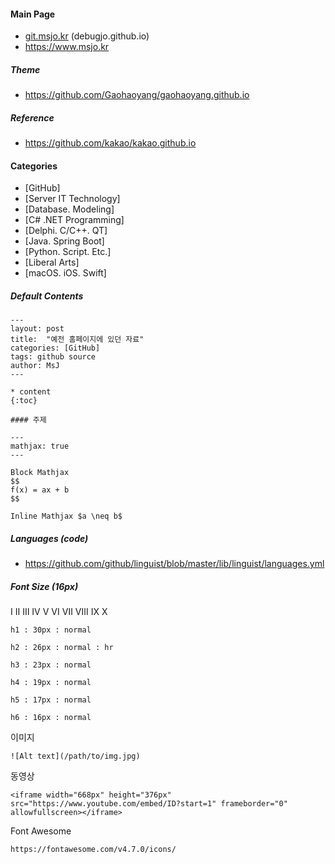 #### Main Page

* [git.msjo.kr](http://git.msjo.kr) (debugjo.github.io)
* https://www.msjo.kr

##### Theme
* https://github.com/Gaohaoyang/gaohaoyang.github.io

##### Reference
* https://github.com/kakao/kakao.github.io

#### Categories
* \[GitHub\]
* \[Server IT Technology\]
* \[Database. Modeling\]
* \[C# .NET Programming\]
* \[Delphi. C/C++. QT\]
* \[Java. Spring Boot\]
* \[Python. Script. Etc.\]
* \[Liberal Arts\]
* \[macOS. iOS. Swift\]

##### Default Contents
```
---
layout: post
title:  "예전 홈페이지에 있던 자료"
categories: [GitHub]
tags: github source
author: MsJ
---

* content
{:toc}

#### 주제
```

```
---
mathjax: true
---

Block Mathjax 
$$
f(x) = ax + b
$$

Inline Mathjax $a \neq b$
```

##### Languages (code)
* https://github.com/github/linguist/blob/master/lib/linguist/languages.yml

##### Font Size (16px)
Ⅰ Ⅱ Ⅲ Ⅳ Ⅴ Ⅵ Ⅶ Ⅷ Ⅸ Ⅹ

```
h1 : 30px : normal

h2 : 26px : normal : hr

h3 : 23px : normal

h4 : 19px : normal

h5 : 17px : normal

h6 : 16px : normal
```

이미지
```
![Alt text](/path/to/img.jpg)
```

동영상
```
<iframe width="668px" height="376px" src="https://www.youtube.com/embed/ID?start=1" frameborder="0" allowfullscreen></iframe>
```

Font Awesome
```
https://fontawesome.com/v4.7.0/icons/
```
